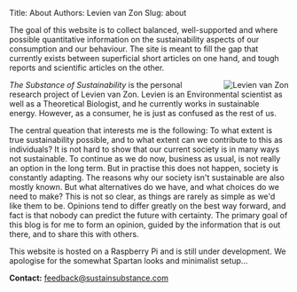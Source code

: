 Title: About
Authors: Levien van Zon
Slug: about

<!--- add CSS:
.rightaligned {
    float: right;
}
https://github.com/wrobstory/pelican_dynamic
--->

The goal of this website is to collect balanced, well-supported and where possible quantitative information on the sustainability aspects of our consumption and our behaviour. The site is meant to fill the gap that currently exists between superficial short articles on one hand, and tough reports and scientific articles on the other.


<img src="{filename}/images/levien-small.jpg" alt="Levien van Zon" style="float:right;padding-left:30px;border:none;"> *The Substance of Sustainability* is the personal research project of Levien van Zon. Levien is an Environmental scientist as well as a Theoretical Biologist, and he currently works in sustainable energy. However, as a consumer, he is just as confused as the rest of us.


The central queation that interests me is the following: To what extent is true sustainability possible, and to what extent can we contribute to this as individuals?
It is not hard to show that our current society is in many ways not sustainable. To continue as we do now, business as usual, is not really an option in the long term. But in practise this does not happen, society is constantly adapting.
The reasons why our society isn't sustainable are also mostly known. But what alternatives do we have, and what choices do we need to make? This is not so clear, as things are rarely as simple as we'd like them to be. Opinions tend to differ greatly on the best way forward, and fact is that nobody can predict the future with certainty.
The primary goal of this blog is for me to form an opinion, guided by the information that is out there, and to share this with others.


This website is hosted on a Raspberry Pi and is still under development. We apologise for the somewhat Spartan looks and minimalist setup...


**Contact:** feedback@sustainsubstance.com

